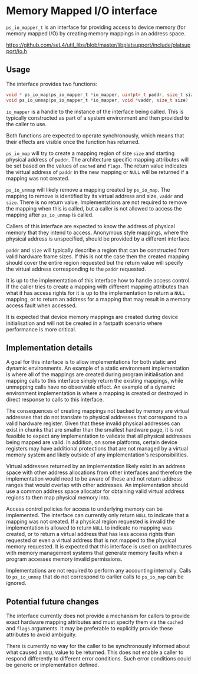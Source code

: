 # Memory Mapped I/O interface

`ps_io_mapper_t` is an interface for providing access to device memory (for memory mapped I/O) by creating
memory mappings in an address space.

<https://github.com/seL4/util_libs/blob/master/libplatsupport/include/platsupport/io.h>

## Usage

The interface provides two functions:

```c
void * ps_io_map(ps_io_mapper_t *io_mapper, uintptr_t paddr, size_t size, int cached, ps_mem_flags_t flags)
void ps_io_unmap(ps_io_mapper_t *io_mapper, void *vaddr, size_t size)
```

`io_mapper` is a handle to the instance of the interface being called. This is typically constructed as part of a
system environment and then provided to the caller to use.

Both functions are expected to operate synchronously, which means that their effects are visible once the function has returned.

`ps_io_map` will try to create a mapping region of size `size` and starting physical address
of `paddr`. The architecture specific mapping attributes will be set based on the values of
`cached` and `flags`. The return value indicates the virtual address of `paddr` in the new mapping or `NULL`
will be returned if a mapping was not created.

`ps_io_unmap` will likely remove a mapping created by `ps_io_map`. The mapping to remove is identified
by its virtual address and size, `vaddr` and `size`. There is no return value. Implementations are not required
to remove the mapping when this is called, but a caller is not allowed to access the mapping after `ps_io_unmap` is called.

Callers of this interface are expected to know the address of physical memory that they
intend to access. Anonymous style mappings, where the physical address is unspecified, should
be provided by a different interface.

`paddr` and `size` will typically describe a region that can be constructed from valid hardware frame sizes.
If this is not the case then the created mapping should cover the entire region requested but the return value
will specify the virtual address corresponding to the `paddr` requested.

It is up to the implementation of this interface how to handle access control. If the caller
tries to create a mapping with different mapping attributes than what it has access rights for
it is up to the implementation to return a `NULL` mapping, or to return an address for a mapping
that may result in a memory access fault when accessed.

It is expected that device memory mappings are created during device initialisation and will not be created in a
fastpath scenario where performance is more critical.

## Implementation details

A goal for this interface is to allow implementations for both static and
dynamic environments. An example of a static environment implementation is where
all of the mappings are created during program initialisation and mapping calls
to this interface simply return the existing mappings, while unmapping calls
have no observable effect. An example of a dynamic environment implementation is
where a mapping is created or destroyed in direct response to calls to this
interface.

The consequences of creating mappings not backed by memory are virtual addresses that do not
translate to physical addresses that correspond to a valid hardware register.  Given that these invalid physical
addresses can exist in chunks that are smaller than the smallest hardware page, it is not feasible to expect any
implementation to validate that all physical addresses being mapped are valid.  In addition, on some platforms,
certain device registers may have additional protections that are not managed by a virtual memory system and likely
outside of any implementation's responsibilities.

Virtual addresses returned by an implementation likely exist in an address space with other address allocations from
other interfaces and therefore the implementation would need to be aware of these and not return address ranges that
would overlap with other addresses. An implementation should use a common address space allocator for obtaining valid
virtual address regions to then map physical memory into.

Access control policies for access to underlying memory can be implemented. The interface can currently only return
`NULL` to indicate that a mapping was not created.  If a physical region requested is invalid the implementation is
allowed to return `NULL` to indicate no mapping was created, or to return a virtual address that has less access
rights than requested or even a virtual address that is not mapped to the physical memory requested. It is expected
that this interface is used on architectures with memory management systems that generate memory faults when a program
accesses memory invalid permissions.

Implementations are not required to perform any accounting internally. Calls to `ps_io_unmap` that do not correspond to
earlier calls to `ps_io_map` can be ignored.

## Potential future changes

The interface currently does not provide a mechanism for callers to provide exact hardware mapping attributes
and must specify them via the `cached` and `flags` arguments. It may be preferable to explicitly provide
these attributes to avoid ambiguity.

There is currently no way for the caller to be synchronously informed about what caused a `NULL` value to
be returned.  This does not enable a caller to respond differently to different error conditions. Such error conditions
could be generic or implementation defined.
